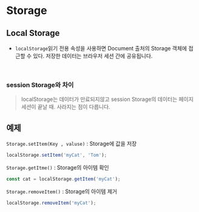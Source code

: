 # Storage

## Local Storage
- `localStorage`읽기 전용 속성을 사용하면 Document 출처의 Storage 객체에 접근할 수 있다.
저장한 데이터는 브라우저 세션 간에 공유됩니다.  

<br>

### session Storage와 차이
 > localStorage는 데이터가 만료되지않고 session Storage의 데이터는 페이지 세션이 끝날 때. 사라지는 점이 다릅니다.

 ## 예제
`Storage.setItem(Key , valuse)` : Storage에 값을 저장 
 ```js
 localStorage.setItem('myCat', 'Tom');
 ```

 `Storage.getItme()` : Storage의 아이템 확인

 ```js
 const cat = localStorage.getItem('myCat');
 ```

 `Storage.removeItem()` : Storage의 아이템 제거

 ```js
 localStorage.removeItem('myCat');
 ```

 